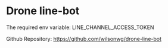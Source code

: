 # Drone line-bot

The required env variable: LINE_CHANNEL_ACCESS_TOKEN

Github Repository: https://github.com/wilsonwg/drone-line-bot
